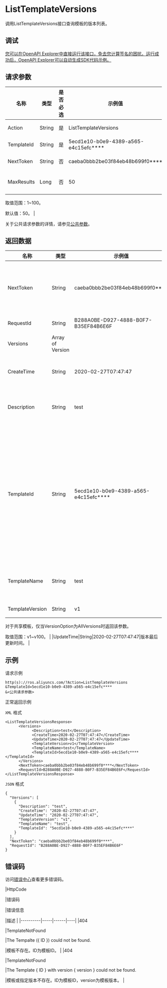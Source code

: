 # ListTemplateVersions

调用ListTemplateVersions接口查询模板的版本列表。

## 调试

[您可以在OpenAPI Explorer中直接运行该接口，免去您计算签名的困扰。运行成功后，OpenAPI Explorer可以自动生成SDK代码示例。](https://api.aliyun.com/#product=ROS&api=ListTemplateVersions&type=RPC&version=2019-09-10)

## 请求参数

|名称|类型|是否必选|示例值|描述|
|--|--|----|---|--|
|Action|String|是|ListTemplateVersions|要执行的操作，取值：ListTemplateVersions。 |
|TemplateId|String|是|5ecd1e10-b0e9-4389-a565-e4c15efc\*\*\*\*|模板ID。支持共享模板和私有模板。 |
|NextToken|String|否|caeba0bbb2be03f84eb48b699f0\*\*\*\*|下一个查询开始的Token。 |
|MaxResults|Long|否|50|使用NextToken方式查询时，每次最多返回的结果数。

 取值范围：1~100。

 默认值：50。 |

关于公共请求参数的详情，请参见[公共参数](~~131957~~)。

## 返回数据

|名称|类型|示例值|描述|
|--|--|---|--|
|NextToken|String|caeba0bbb2be03f84eb48b699f0\*\*\*\*|本次调用返回的查询凭证值。 |
|RequestId|String|B288A0BE-D927-4888-B0F7-B35EF84B6E6F|请求ID。 |
|Versions|Array of Version| |版本列表。 |
|CreateTime|String|2020-02-27T07:47:47|版本创建时间。 |
|Description|String|test|版本相关的模板描述。 |
|TemplateId|String|5ecd1e10-b0e9-4389-a565-e4c15efc\*\*\*\*|模板ID。支持共享模板和私有模板。若为共享模板，取值与模板ARN相同。 |
|TemplateName|String|test|版本相关的模板名称。 |
|TemplateVersion|String|v1|版本号。

 对于共享模板，仅当VersionOption为AllVersions时返回该参数。

 取值范围：v1~v100。 |
|UpdateTime|String|2020-02-27T07:47:47|版本最后更新时间。 |

## 示例

请求示例

```
http(s)://ros.aliyuncs.com/?Action=ListTemplateVersions
&TemplateId=5ecd1e10-b0e9-4389-a565-e4c15efc****
&<公共请求参数>
```

正常返回示例

`XML` 格式

```
<ListTemplateVersionsResponse>
      <Versions>
            <Description>test</Description>
            <CreateTime>2020-02-27T07:47:47</CreateTime>
            <UpdateTime>2020-02-27T07:47:47</UpdateTime>
            <TemplateVersion>v1</TemplateVersion>
            <TemplateName>test</TemplateName>
            <TemplateId>5ecd1e10-b0e9-4389-a565-e4c15efc****</TemplateId>
      </Versions>
      <NextToken>caeba0bbb2be03f84eb48b699f0****</NextToken>
      <RequestId>B288A0BE-D927-4888-B0F7-B35EF84B6E6F</RequestId>
</ListTemplateVersionsResponse>
```

`JSON` 格式

```
{
  "Versions": [
    {
      "Description": "test",
      "CreateTime": "2020-02-27T07:47:47",
      "UpdateTime": "2020-02-27T07:47:47",
      "TemplateVersion": "v1",
      "TemplateName": "test",
      "TemplateId": "5ecd1e10-b0e9-4389-a565-e4c15efc****"
    }
  ],
  "NextToken": "caeba0bbb2be03f84eb48b699f0****",
  "RequestId": "B288A0BE-D927-4888-B0F7-B35EF84B6E6F"
}
```

## 错误码

访问[错误中心](https://error-center.aliyun.com/status/product/ROS)查看更多错误码。

|HttpCode

|错误码

|错误信息

|描述 |
|----------|-----|------|----|
|404

|TemplateNotFound

|The Tempalte \(\{ ID \}\) could not be found.

|模板不存在。ID为模板ID。 |
|404

|TemplateNotFound

|The Template \{ ID \} with version \{ version \} could not be found.

|模板或指定版本不存在。ID为模板ID，version为模板版本。 |

